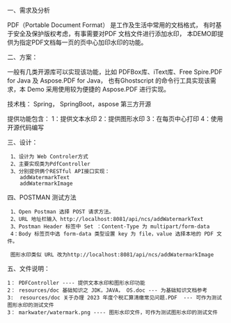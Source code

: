 一、需求及分析
  
  PDF（Portable Document Format） 是工作及生活中常用的文档格式，
  有时基于安全及保护版权考虑，有事需要对PDF 文档文件进行添加水印，
  本DEMO即提供为指定PDF文档每一页的页中心加印水印的功能。

二、方案：

   一般有几类开源库可以实现该功能，比如 PDFBox库、iText库、Free Spire.PDF for Java 及 Aspose.PDF for Java，
   也有Ghostscript 的命令行工具实现该需求，本 Demo 采用使用较为便捷的 Aspose.PDF 进行实现。
   
   技术栈： Spring， SpringBoot，aspose 第三方开源
   
   提供功能包含：
       1：提供文本水印
       2：提供图形水印
       3：在每页中心打印
       4：使用开源代码编写

三、设计：

     1、设计为 Web Controler方式
     2、主要实现类为PdfController
     3、分别提供俩个RESTful API接口实现： 
        addWatermarkText 
        addWatermarkImage
    
四、POSTMAN 测试方法

     1、Open Postman 选择 POST 请求方法。
     2、URL 地址栏输入 http://localhost:8081/api/ncs/addWatermarkText
     3、Postman Header 标签中 Set ：Content-Type 为 multipart/form-data
     4：Body 标签页中选 form-data 类型设置 key 为 file，value 选择本地的 PDF 文件。

     图形水印类似 URL 改为http://localhost:8081/api/ncs/addWatermarkImage

五、文件说明：

    1： PDFController ---- 提供文本水印和图形水印功能
    2： resources/doc 基础知识之 JDK，JAVA， OS.doc --- 为基础知识文档参考
    3:  resources/doc 关于办理 2023 年度个税汇算清缴常见问题.PDF  --- 可作为测试图形水印的测试文件
    3： markwater/watermark.png ---- 图形水印文件，可作为测试图形水印的测试文件
